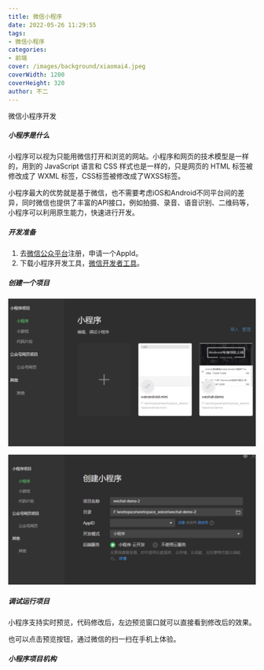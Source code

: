 ```yaml
---
title: 微信小程序
date: 2022-05-26 11:29:55
tags:
- 微信小程序
categories:
- 前端
cover: /images/background/xiaomai4.jpeg
coverWidth: 1200
coverHeight: 320
author: 不二
---
```


微信小程序开发
<!-- more -->

##### 小程序是什么

小程序可以视为只能用微信打开和浏览的网站。小程序和网页的技术模型是一样的，用到的 JavaScript 语言和 CSS 样式也是一样的，只是网页的 HTML 标签被修改成了 WXML 标签，CSS标签被修改成了WXSS标签。

小程序最大的优势就是基于微信，也不需要考虑iOS和Android不同平台间的差异，同时微信也提供了丰富的API接口，例如拍摄、录音、语音识别、二维码等，小程序可以利用原生能力，快速进行开发。

##### 开发准备

1. 去[微信公众平台](https://mp.weixin.qq.com/wxamp/home/guide?lang=zh_CN&token=1570180230)注册，申请一个AppId。
2. 下载小程序开发工具，[微信开发者工具](https://mp.weixin.qq.com/wxamp/thirdtools/extend?token=1570180230&lang=zh_CN)。

##### 创建一个项目

![image-20221109165034140](微信小程序/image-20221109165034140-7983838.png)

![image-20221109165059487](微信小程序/image-20221109165059487-7983862.png)

##### 调试运行项目

小程序支持实时预览，代码修改后，左边预览窗口就可以直接看到修改后的效果。

也可以点击预览按钮，通过微信的扫一扫在手机上体验。

##### 小程序项目机构

